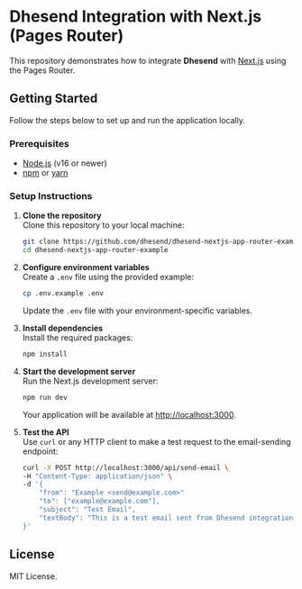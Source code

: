 # Dhesend Integration with Next.js (Pages Router)

This repository demonstrates how to integrate **Dhesend** with [Next.js](https://nextjs.org) using the Pages Router.

## Getting Started

Follow the steps below to set up and run the application locally.

### Prerequisites

- [Node.js](https://nodejs.org) (v16 or newer)
- [npm](https://www.npmjs.com/) or [yarn](https://yarnpkg.com/)

### Setup Instructions

1. **Clone the repository**  
   Clone this repository to your local machine:  
   ```bash
   git clone https://github.com/dhesend/dhesend-nextjs-app-router-example.git
   cd dhesend-nextjs-app-router-example
   ```

2. **Configure environment variables**  
   Create a `.env` file using the provided example:  
   ```bash
   cp .env.example .env
   ```  
   Update the `.env` file with your environment-specific variables.

3. **Install dependencies**  
   Install the required packages:  
   ```bash
   npm install
   ```

4. **Start the development server**  
   Run the Next.js development server:  
   ```bash
   npm run dev
   ```  
   Your application will be available at [http://localhost:3000](http://localhost:3000).

5. **Test the API**  
   Use `curl` or any HTTP client to make a test request to the email-sending endpoint:  
   ```bash
   curl -X POST http://localhost:3000/api/send-email \
   -H "Content-Type: application/json" \
   -d '{
       "from": "Example <send@example.com>"
       "to": ["example@example.com"],
       "subject": "Test Email",
       "textBody": "This is a test email sent from Dhesend integration."
   }'
   ```

## License

MIT License.